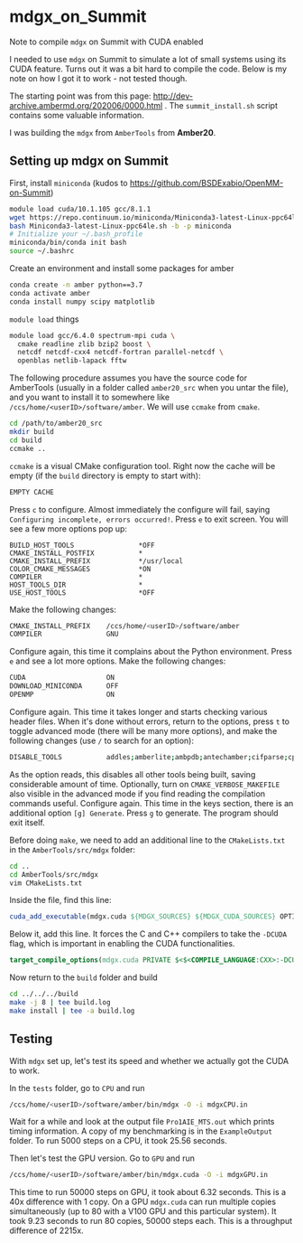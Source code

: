 # mdgx_on_Summit
Note to compile `mdgx` on Summit with CUDA enabled

I needed to use `mdgx` on Summit to simulate a lot of small systems using its CUDA feature. Turns out it was a bit hard to compile the code. Below is my note on how I got it to work - not tested though.

The starting point was from this page: http://dev-archive.ambermd.org/202006/0000.html . The `summit_install.sh` script contains some valuable information.

I was building the `mdgx` from `AmberTools` from **Amber20**.


## Setting up mdgx on Summit

First, install `miniconda` (kudos to https://github.com/BSDExabio/OpenMM-on-Summit)

```bash
module load cuda/10.1.105 gcc/8.1.1
wget https://repo.continuum.io/miniconda/Miniconda3-latest-Linux-ppc64le.sh
bash Miniconda3-latest-Linux-ppc64le.sh -b -p miniconda
# Initialize your ~/.bash_profile
miniconda/bin/conda init bash
source ~/.bashrc
```

Create an environment and install some packages for amber

```bash
conda create -n amber python==3.7
conda activate amber
conda install numpy scipy matplotlib
```

`module load` things

```bash
module load gcc/6.4.0 spectrum-mpi cuda \
  cmake readline zlib bzip2 boost \
  netcdf netcdf-cxx4 netcdf-fortran parallel-netcdf \
  openblas netlib-lapack fftw
```

The following procedure assumes you have the source code for AmberTools (usually in a folder called `amber20_src` when you untar the file), and you want to install it to somewhere like `/ccs/home/<userID>/software/amber`. We will use `ccmake` from `cmake`.

```bash
cd /path/to/amber20_src
mkdir build
cd build
ccmake ..
```

`ccmake` is a visual CMake configuration tool. Right now the cache will be empty (if the `build` directory is empty to start with):

```bash
EMPTY CACHE
```

Press `c` to configure. Almost immediately the configure will fail, saying `Configuring incomplete, errors occurred!`. Press `e` to exit screen. You will see a few more options pop up:

```
BUILD_HOST_TOOLS                *OFF
CMAKE_INSTALL_POSTFIX           *
CMAKE_INSTALL_PREFIX            */usr/local
COLOR_CMAKE_MESSAGES            *ON
COMPILER                        *
HOST_TOOLS_DIR                  *
USE_HOST_TOOLS                  *OFF
```

Make the following changes:

```bash
CMAKE_INSTALL_PREFIX    /ccs/home/<userID>/software/amber
COMPILER                GNU
```

Configure again, this time it complains about the Python environment. Press `e` and see a lot more options. Make the following changes:

```bash
CUDA                    ON
DOWNLOAD_MINICONDA      OFF
OPENMP                  ON
```

Configure again. This time it takes longer and starts checking various header files. When it's done without errors, return to the options, press `t` to toggle advanced mode (there will be many more options), and make the following changes (use `/` to search for an option):

```bash
DISABLE_TOOLS           addles;amberlite;ambpdb;antechamber;cifparse;cphstats;cpptraj;emil;etc;gbnsr6;gem.pmemd;leap;mm_pbsa;mmpbsa_py;moft;nab;ndiff-2.00;nfe-umbrella-slice;nmode;nmr_aux;packmol_memgen;paramfit;parmed;pbsa;pdb4amber;pymsmt;pysander;pytraj;reduce;rism;sander;saxs;sebomd;sff;sqm;xray;xtalutil
```

As the option reads, this disables all other tools being built, saving considerable amount of time. Optionally, turn on `CMAKE_VERBOSE_MAKEFILE` also visible in the advanced mode if you find reading the compilation commands useful. Configure again. This time in the keys section, there is an additional option `[g] Generate`. Press `g` to generate. The program should exit itself.

Before doing `make`, we need to add an additional line to the `CMakeLists.txt` in the `AmberTools/src/mdgx` folder:

```bash
cd ..
cd AmberTools/src/mdgx
vim CMakeLists.txt
```

Inside the file, find this line:
```cmake
cuda_add_executable(mdgx.cuda ${MDGX_SOURCES} ${MDGX_CUDA_SOURCES} OPTIONS -DCUDA)
```

Below it, add this line. It forces the C and C++ compilers to take the `-DCUDA` flag, which is important in enabling the CUDA functionalities.

```cmake
target_compile_options(mdgx.cuda PRIVATE $<$<COMPILE_LANGUAGE:CXX>:-DCUDA> $<$<COMPILE_LANGUAGE:C>:-DCUDA>)
```

Now return to the `build` folder and build

```bash
cd ../../../build
make -j 8 | tee build.log
make install | tee -a build.log
```

## Testing

With `mdgx` set up, let's test its speed and whether we actually got the CUDA to work.

In the `tests` folder, go to `CPU` and run

```bash
/ccs/home/<userID>/software/amber/bin/mdgx -O -i mdgxCPU.in
```

Wait for a while and look at the output file `Pro1AIE_MTS.out` which prints timing information. A copy of my benchmarking is in the `ExampleOutput` folder. To run 5000 steps on a CPU, it took 25.56 seconds.

Then let's test the GPU version. Go to `GPU` and run

```bash
/ccs/home/<userID>/software/amber/bin/mdgx.cuda -O -i mdgxGPU.in
```

This time to run 50000 steps on GPU, it took about 6.32 seconds. This is a 40x difference with 1 copy. On a GPU `mdgx.cuda` can run multiple copies simultaneously (up to 80 with a V100 GPU and this particular system). It took 9.23 seconds to run 80 copies, 50000 steps each. This is a throughput difference of 2215x.

